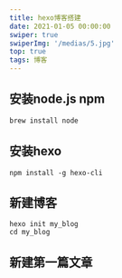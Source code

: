 ```yaml
---
title: hexo博客搭建
date: 2021-01-05 00:00:00
swiper: true
swiperImg: '/medias/5.jpg'
top: true
tags: 博客
---
```


## 安装node.js npm

```sh
brew install node
```

## 安装hexo

```shell
npm install -g hexo-cli
```

## 新建博客

```shell
hexo init my_blog
cd my_blog
```

## 新建第一篇文章

```

```

